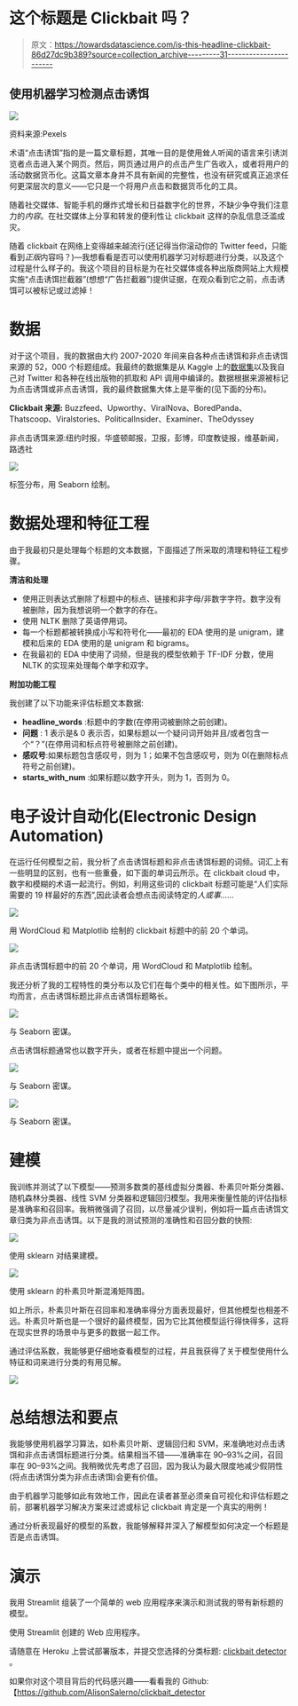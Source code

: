 # 这个标题是 Clickbait 吗？

> 原文：<https://towardsdatascience.com/is-this-headline-clickbait-86d27dc9b389?source=collection_archive---------31----------------------->

## 使用机器学习检测点击诱饵

![](img/725388a336e3e761e12fae04d9a3bee8.png)

资料来源:Pexels

术语“点击诱饵”指的是一篇文章标题，其唯一目的是使用耸人听闻的语言来引诱浏览者点击进入某个网页。然后，网页通过用户的点击产生广告收入，或者将用户的活动数据货币化。这篇文章本身并不具有新闻的完整性，也没有研究或真正追求任何更深层次的意义——它只是一个将用户点击和数据货币化的工具。

随着社交媒体、智能手机的爆炸式增长和日益数字化的世界，不缺少争夺我们注意力的*内容*。在社交媒体上分享和转发的便利性让 clickbait 这样的杂乱信息泛滥成灾。

随着 clickbait 在网络上变得越来越流行(还记得当你滚动你的 Twitter feed，只能看到*正版*内容吗？)—我想看看是否可以使用机器学习对标题进行分类，以及这个过程是什么样子的。我这个项目的目标是为在社交媒体或各种出版商网站上大规模实施“点击诱饵拦截器”(想想“广告拦截器”)提供证据，在观众看到它之前，点击诱饵可以被标记或过滤掉！

# 数据

对于这个项目，我的数据由大约 2007-2020 年间来自各种点击诱饵和非点击诱饵来源的 52，000 个标题组成。我最终的数据集是从 Kaggle 上的[数据集](https://www.kaggle.com/amananandrai/clickbait-dataset)以及我自己对 Twitter 和各种在线出版物的抓取和 API 调用中编译的。数据根据来源被标记为点击诱饵或非点击诱饵，我的最终数据集大体上是平衡的(见下面的分布)。

**Clickbait 来源:** Buzzfeed、Upworthy、ViralNova、BoredPanda、Thatscoop、Viralstories、PoliticalInsider、Examiner、TheOdyssey

非点击诱饵来源:纽约时报，华盛顿邮报，卫报，彭博，印度教徒报，维基新闻，路透社

![](img/f32b527129e393ec9fc6a08c76b56601.png)

标签分布，用 Seaborn 绘制。

# 数据处理和特征工程

由于我最初只是处理每个标题的文本数据，下面描述了所采取的清理和特征工程步骤。

**清洁和处理**

*   使用正则表达式删除了标题中的标点、链接和非字母/非数字字符。数字没有被删除，因为我想说明一个数字的存在。
*   使用 NLTK 删除了英语停用词。
*   每一个标题都被转换成小写和符号化——最初的 EDA 使用的是 unigram，建模和后来的 EDA 使用的是 unigram 和 bigrams。
*   在我最初的 EDA 中使用了词频，但是我的模型依赖于 TF-IDF 分数，使用 NLTK 的实现来处理每个单字和双字。

**附加功能工程**

我创建了以下功能来评估标题文本数据:

*   **headline_words** :标题中的字数(在停用词被删除之前创建)。
*   **问题** : 1 表示是& 0 表示否，如果标题以一个疑问词开始并且/或者包含一个“？”(在停用词和标点符号被删除之前创建)。
*   **感叹号**:如果标题包含感叹号，则为 1；如果不包含感叹号，则为 0(在删除标点符号之前创建)。
*   **starts_with_num** :如果标题以数字开头，则为 1，否则为 0。

# 电子设计自动化(Electronic Design Automation)

在运行任何模型之前，我分析了点击诱饵标题和非点击诱饵标题的词频。词汇上有一些明显的区别，也有一些重叠，如下面的单词云所示。在 clickbait cloud 中，数字和模糊的术语一起流行。例如，利用这些词的 clickbait 标题可能是“人们实际需要的 19 样最好的东西”,因此读者会想点击阅读特定的*人或事……*

![](img/e6847a8cb8a41977384b8c59dddf35a2.png)

用 WordCloud 和 Matplotlib 绘制的 clickbait 标题中的前 20 个单词。

![](img/23ef3583dcf8a301636b44e0cb0c0845.png)

非点击诱饵标题中的前 20 个单词，用 WordCloud 和 Matplotlib 绘制。

我还分析了我的工程特性的类分布以及它们在每个类中的相关性。如下图所示，平均而言，点击诱饵标题比非点击诱饵标题略长。

![](img/bde03ff653ade128da2c09cec528a461.png)

与 Seaborn 密谋。

点击诱饵标题通常也以数字开头，或者在标题中提出一个问题。

![](img/66c8424b36754bece015a263a75ac9c6.png)

与 Seaborn 密谋。

![](img/b49b06fe0c9febf03cab7c4acdd84f6d.png)

与 Seaborn 密谋。

# 建模

我训练并测试了以下模型——预测多数类的基线虚拟分类器、朴素贝叶斯分类器、随机森林分类器、线性 SVM 分类器和逻辑回归模型。我用来衡量性能的评估指标是准确率和召回率。我稍微强调了召回，以尽量减少误判，例如将一篇点击诱饵文章归类为非点击诱饵。以下是我的测试预测的准确性和召回分数的快照:

![](img/9c04affa03dda3eea9f1438b02146cb8.png)

使用 sklearn 对结果建模。

![](img/7ccffac71f2869aa857ab46530408edd.png)

使用 sklearn 的朴素贝叶斯混淆矩阵图。

如上所示，朴素贝叶斯在召回率和准确率得分方面表现最好，但其他模型也相差不远。朴素贝叶斯也是一个很好的最终模型，因为它比其他模型运行得快得多，这将在现实世界的场景中与更多的数据一起工作。

通过评估系数，我能够更仔细地查看模型的过程，并且我获得了关于模型使用什么特征和词来进行分类的有用见解。

![](img/92a28391db4142974afe183b78db22be.png)

# 总结想法和要点

我能够使用机器学习算法，如朴素贝叶斯、逻辑回归和 SVM，来准确地对点击诱饵和非点击诱饵标题进行分类。结果相当不错——准确率在 90–93%之间，召回率在 90–93%之间。我稍微优先考虑了召回，因为我认为最大限度地减少假阴性(将点击诱饵分类为非点击诱饵)会更有价值。

由于机器学习能够如此有效地工作，因此在读者甚至必须亲自可视化和评估标题之前，部署机器学习解决方案来过滤或标记 clickbait 肯定是一个真实的用例！

通过分析表现最好的模型的系数，我能够解释并深入了解模型如何决定一个标题是否是点击诱饵。

# 演示

我用 Streamlit 组装了一个简单的 web 应用程序来演示和测试我的带有新标题的模型。

使用 Streamlit 创建的 Web 应用程序。

请随意在 Heroku 上尝试部署版本，并提交您选择的分类标题: [clickbait detector](https://cb-detector.herokuapp.com/) 。

如果你对这个项目背后的代码感兴趣——看看我的 Github:【https://github.com/AlisonSalerno/clickbait_detector 
